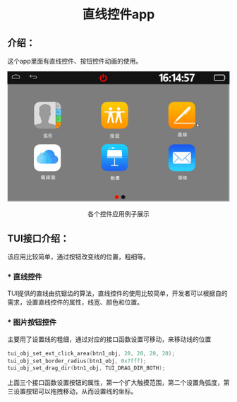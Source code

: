 <h1 align="center"> 直线控件app </h1>

## 介绍：
这个app里面有直线控件、按钮控件动画的使用。

<p align="center">
<img src="https://raw.githubusercontent.com/TUISYS/image/main/line.gif">
</p>
<p align="center">
各个控件应用例子展示
</p>

## TUI接口介绍：
该应用比较简单，通过按钮改变线的位置，粗细等。

### * 直线控件
TUI提供的直线由抗锯齿的算法，直线控件的使用比较简单，开发者可以根据自的需求，设置直线控件的属性，线宽、颜色和位置。

### * 图片按钮控件
主要用了设置线的粗细，通过对应的接口函数设置可移动，来移动线的位置
``` c
tui_obj_set_ext_click_area(btn1_obj, 20, 20, 20, 20);
tui_obj_set_border_radius(btn1_obj, 0x7fff);
tui_obj_set_drag_dir(btn1_obj, TUI_DRAG_DIR_BOTH);
```
上面三个接口函数设置按钮的属性，第一个扩大触摸范围，第二个设置角弧度，第三设置按钮可以拖拽移动，从而设置线的坐标。


